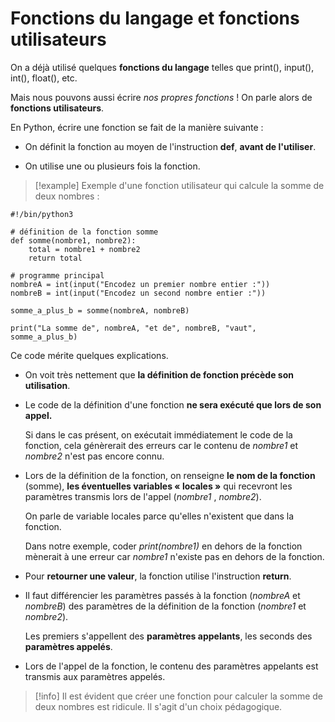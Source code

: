 # Fonctions du langage et fonctions utilisateurs

On a déjà utilisé quelques **fonctions du langage** telles que print(), input(), int(), float(), etc.

Mais nous pouvons aussi écrire *nos propres fonctions* ! On parle alors de **fonctions utilisateurs**.

En Python, écrire une fonction se fait de la manière suivante :

- On définit la fonction au moyen de l'instruction **def**, **avant de l'utiliser**.

- On utilise une ou plusieurs fois la fonction.

>[!example] Exemple d'une fonction utilisateur qui calcule la somme de deux nombres :
```
#!/bin/python3

# définition de la fonction somme
def somme(nombre1, nombre2):
    total = nombre1 + nombre2
    return total

# programme principal
nombreA = int(input("Encodez un premier nombre entier :"))
nombreB = int(input("Encodez un second nombre entier :"))

somme_a_plus_b = somme(nombreA, nombreB)

print("La somme de", nombreA, "et de", nombreB, "vaut", somme_a_plus_b)
```

Ce code mérite quelques explications.

- On voit très nettement que **la définition de fonction précède son utilisation**.


- Le code de la définition d'une fonction **ne sera exécuté que lors de son appel.**
  
  Si dans le cas présent, on exécutait immédiatement le code de la fonction, cela génèrerait des erreurs car le contenu de *nombre1* et *nombre2* n'est pas encore connu.


- Lors de la définition de la fonction, on renseigne **le nom de la fonction** (somme), **les éventuelles variables « locales »** qui recevront les paramètres transmis lors de l'appel (*nombre1* , *nombre2*).
  
  On parle de variable locales parce qu'elles n'existent que dans la fonction.
  
  Dans notre exemple, coder *print(nombre1)* en dehors de la fonction mènerait à une erreur car *nombre1* n'existe pas en dehors de la fonction.


- Pour **retourner une valeur**, la fonction utilise l'instruction **return**.


- Il faut différencier les paramètres passés à la fonction (*nombreA* et *nombreB*) des paramètres de la définition de la fonction (*nombre1* et *nombre2*). 
  
  Les premiers s'appellent des **paramètres appelants**, les seconds des **paramètres appelés**.


- Lors de l'appel de la fonction, le contenu des paramètres appelants est transmis aux paramètres appelés.


>[!info] Il est évident que créer une fonction pour calculer la somme de deux nombres est ridicule.
>Il s'agit d'un choix pédagogique.


